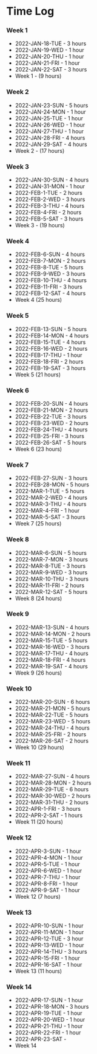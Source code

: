 # Time Log

### Week 1
* 2022-JAN-18-TUE - 3 hours
* 2022-JAN-19-WED - 1 hour
* 2022-JAN-20-THU - 1 hour
* 2022-JAN-21-FRI - 1 hour
* 2022-JAN-22-SAT - 3 hours
* Week 1 - (9 hours)

### Week 2
* 2022-JAN-23-SUN - 5 hours
* 2022-JAN-24-MON - 1 hour
* 2022-JAN-25-TUE - 1 hour
* 2022-JAN-26-WED - 1 hour
* 2022-JAN-27-THU - 1 hour
* 2022-JAN-28-FRI - 4 hours
* 2022-JAN-29-SAT - 4 hours
* Week 2 - (17 hours)

### Week 3
* 2022-JAN-30-SUN - 4 hours
* 2022-JAN-31-MON - 1 hour
* 2022-FEB-1-TUE - 2 hours
* 2022-FEB-2-WED - 3 hours
* 2022-FEB-3-THU - 4 hours
* 2022-FEB-4-FRI - 2 hours
* 2022-FEB-5-SAT - 3 hours
* Week 3 - (19 hours)

### Week 4
* 2022-FEB-6-SUN - 4 hours
* 2022-FEB-7-MON - 2 hours
* 2022-FEB-8-TUE - 5 hours
* 2022-FEB-9-WED - 3 hours
* 2022-FEB-10-THU - 4 hours
* 2022-FEB-11-FRI - 3 hours
* 2022-FEB-12-SAT - 4 hours
* Week 4 (25 hours)

### Week 5
* 2022-FEB-13-SUN - 5 hours
* 2022-FEB-14-MON - 4 hours
* 2022-FEB-15-TUE - 4 hours
* 2022-FEB-16-WED - 2 hours
* 2022-FEB-17-THU - 1 hour
* 2022-FEB-18-FRI - 2 hours
* 2022-FEB-19-SAT - 3 hours
* Week 5 (21 hours)

### Week 6
* 2022-FEB-20-SUN - 4 hours
* 2022-FEB-21-MON - 2 hours
* 2022-FEB-22-TUE - 3 hours
* 2022-FEB-23-WED - 2 hours
* 2022-FEB-24-THU - 4 hours
* 2022-FEB-25-FRI - 3 hours
* 2022-FEB-26-SAT - 5 hours
* Week 6 (23 hours)

### Week 7
* 2022-FEB-27-SUN - 3 hours
* 2022-FEB-28-MON - 5 hours
* 2022-MAR-1-TUE - 5 hours
* 2022-MAR-2-WED - 4 hours
* 2022-MAR-3-THU - 4 hours
* 2022-MAR-4-FRI - 1 hour
* 2022-MAR-5-SAT - 3 hours
* Week 7 (25 hours)

### Week 8
* 2022-MAR-6-SUN - 5 hours
* 2022-MAR-7-MON - 3 hours
* 2022-MAR-8-TUE - 3 hours
* 2022-MAR-9-WED - 3 hours
* 2022-MAR-10-THU - 3 hours
* 2022-MAR-11-FRI - 2 hours
* 2022-MAR-12-SAT - 5 hours
* Week 8 (24 hours)

### Week 9
* 2022-MAR-13-SUN - 4 hours
* 2022-MAR-14-MON - 2 hours
* 2022-MAR-15-TUE - 5 hours
* 2022-MAR-16-WED - 3 hours
* 2022-MAR-17-THU - 4 hours
* 2022-MAR-18-FRI - 4 hours
* 2022-MAR-19-SAT - 4 hours
* Week 9 (26 hours)

### Week 10
* 2022-MAR-20-SUN - 6 hours
* 2022-MAR-21-MON - 5 hours
* 2022-MAR-22-TUE - 5 hours
* 2022-MAR-23-WED - 5 hours
* 2022-MAR-24-THU - 4 hours
* 2022-MAR-25-FRI - 2 hours
* 2022-MAR-26-SAT - 2 hours
* Week 10 (29 hours)

### Week 11
* 2022-MAR-27-SUN - 4 hours
* 2022-MAR-28-MON - 2 hours
* 2022-MAR-29-TUE - 6 hours
* 2022-MAR-30-WED - 2 hours
* 2022-MAR-31-THU - 2 hours
* 2022-APR-1-FRI - 3 hours
* 2022-APR-2-SAT - 1 hours
* Week 11 (20 hours)

### Week 12
* 2022-APR-3-SUN - 1 hour
* 2022-APR-4-MON - 1 hour
* 2022-APR-5-TUE - 1 hour
* 2022-APR-6-WED - 1 hour
* 2022-APR-7-THU - 1 hour
* 2022-APR-8-FRI - 1 hour
* 2022-APR-9-SAT - 1 hour
* Week 12 (7 hours)

### Week 13
* 2022-APR-10-SUN - 1 hour
* 2022-APR-11-MON - 1 hour
* 2022-APR-12-TUE - 3 hour
* 2022-APR-13-WED - 1 hour
* 2022-APR-14-THU - 3 hours
* 2022-APR-15-FRI - 1 hour
* 2022-APR-16-SAT - 1 hour
* Week 13 (11 hours)

### Week 14
* 2022-APR-17-SUN - 1 hour
* 2022-APR-18-MON - 3 hours
* 2022-APR-19-TUE - 1 hour
* 2022-APR-20-WED - 1 hour
* 2022-APR-21-THU - 1 hour
* 2022-APR-22-FRI - 1 hour
* 2022-APR-23-SAT - 
* Week 14
